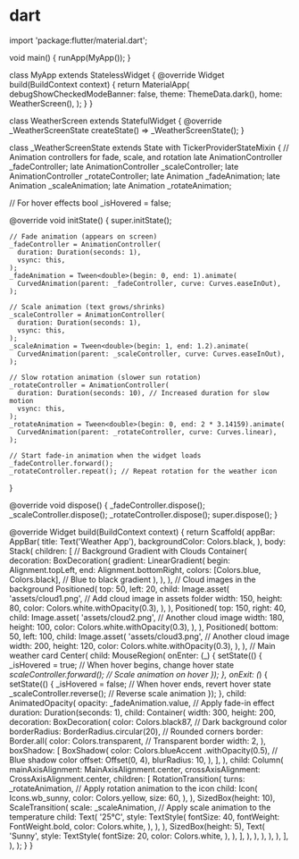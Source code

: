 # dart
import 'package:flutter/material.dart';

void main() {
  runApp(MyApp());
}

class MyApp extends StatelessWidget {
  @override
  Widget build(BuildContext context) {
    return MaterialApp(
      debugShowCheckedModeBanner: false,
      theme: ThemeData.dark(),
      home: WeatherScreen(),
    );
  }
}

class WeatherScreen extends StatefulWidget {
  @override
  _WeatherScreenState createState() => _WeatherScreenState();
}

class _WeatherScreenState extends State<WeatherScreen>
    with TickerProviderStateMixin {
  // Animation controllers for fade, scale, and rotation
  late AnimationController _fadeController;
  late AnimationController _scaleController;
  late AnimationController _rotateController;
  late Animation<double> _fadeAnimation;
  late Animation<double> _scaleAnimation;
  late Animation<double> _rotateAnimation;

  // For hover effects
  bool _isHovered = false;

  @override
  void initState() {
    super.initState();

    // Fade animation (appears on screen)
    _fadeController = AnimationController(
      duration: Duration(seconds: 1),
      vsync: this,
    );
    _fadeAnimation = Tween<double>(begin: 0, end: 1).animate(
      CurvedAnimation(parent: _fadeController, curve: Curves.easeInOut),
    );

    // Scale animation (text grows/shrinks)
    _scaleController = AnimationController(
      duration: Duration(seconds: 1),
      vsync: this,
    );
    _scaleAnimation = Tween<double>(begin: 1, end: 1.2).animate(
      CurvedAnimation(parent: _scaleController, curve: Curves.easeInOut),
    );

    // Slow rotation animation (slower sun rotation)
    _rotateController = AnimationController(
      duration: Duration(seconds: 10), // Increased duration for slow motion
      vsync: this,
    );
    _rotateAnimation = Tween<double>(begin: 0, end: 2 * 3.14159).animate(
      CurvedAnimation(parent: _rotateController, curve: Curves.linear),
    );

    // Start fade-in animation when the widget loads
    _fadeController.forward();
    _rotateController.repeat(); // Repeat rotation for the weather icon
  }

  @override
  void dispose() {
    _fadeController.dispose();
    _scaleController.dispose();
    _rotateController.dispose();
    super.dispose();
  }

  @override
  Widget build(BuildContext context) {
    return Scaffold(
      appBar: AppBar(
        title: Text('Weather App'),
        backgroundColor: Colors.black,
      ),
      body: Stack(
        children: [
          // Background Gradient with Clouds
          Container(
            decoration: BoxDecoration(
              gradient: LinearGradient(
                begin: Alignment.topLeft,
                end: Alignment.bottomRight,
                colors: [Colors.blue, Colors.black], // Blue to black gradient
              ),
            ),
          ),
          // Cloud images in the background
          Positioned(
            top: 50,
            left: 20,
            child: Image.asset(
              'assets/cloud1.png', // Add cloud image in assets folder
              width: 150,
              height: 80,
              color: Colors.white.withOpacity(0.3),
            ),
          ),
          Positioned(
            top: 150,
            right: 40,
            child: Image.asset(
              'assets/cloud2.png', // Another cloud image
              width: 180,
              height: 100,
              color: Colors.white.withOpacity(0.3),
            ),
          ),
          Positioned(
            bottom: 50,
            left: 100,
            child: Image.asset(
              'assets/cloud3.png', // Another cloud image
              width: 200,
              height: 120,
              color: Colors.white.withOpacity(0.3),
            ),
          ),
          // Main weather card
          Center(
            child: MouseRegion(
              onEnter: (_) {
                setState(() {
                  _isHovered = true; // When hover begins, change hover state
                  _scaleController.forward(); // Scale animation on hover
                });
              },
              onExit: (_) {
                setState(() {
                  _isHovered = false; // When hover ends, revert hover state
                  _scaleController.reverse(); // Reverse scale animation
                });
              },
              child: AnimatedOpacity(
                opacity: _fadeAnimation.value, // Apply fade-in effect
                duration: Duration(seconds: 1),
                child: Container(
                  width: 300,
                  height: 200,
                  decoration: BoxDecoration(
                    color: Colors.black87, // Dark background color
                    borderRadius: BorderRadius.circular(20), // Rounded corners
                    border: Border.all(
                      color: Colors.transparent, // Transparent border
                      width: 2,
                    ),
                    boxShadow: [
                      BoxShadow(
                        color: Colors.blueAccent
                            .withOpacity(0.5), // Blue shadow color
                        offset: Offset(0, 4),
                        blurRadius: 10,
                      ),
                    ],
                  ),
                  child: Column(
                    mainAxisAlignment: MainAxisAlignment.center,
                    crossAxisAlignment: CrossAxisAlignment.center,
                    children: [
                      RotationTransition(
                        turns:
                            _rotateAnimation, // Apply rotation animation to the icon
                        child: Icon(
                          Icons.wb_sunny,
                          color: Colors.yellow,
                          size: 60,
                        ),
                      ),
                      SizedBox(height: 10),
                      ScaleTransition(
                        scale:
                            _scaleAnimation, // Apply scale animation to the temperature
                        child: Text(
                          '25°C',
                          style: TextStyle(
                            fontSize: 40,
                            fontWeight: FontWeight.bold,
                            color: Colors.white,
                          ),
                        ),
                      ),
                      SizedBox(height: 5),
                      Text(
                        'Sunny',
                        style: TextStyle(
                          fontSize: 20,
                          color: Colors.white,
                        ),
                      ),
                    ],
                  ),
                ),
              ),
            ),
          ),
        ],
      ),
    );
  }
}
